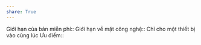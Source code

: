 ```yaml
---
share: True
---
```

Giới hạn của bản miễn phí::
Giới hạn về mặt công nghệ:: Chỉ cho một thiết bị vào cùng lúc
Ưu điểm::
